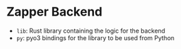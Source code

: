 # Zapper Backend

- `lib`: Rust library containing the logic for the backend
- `py`: pyo3 bindings for the library to be used from Python
